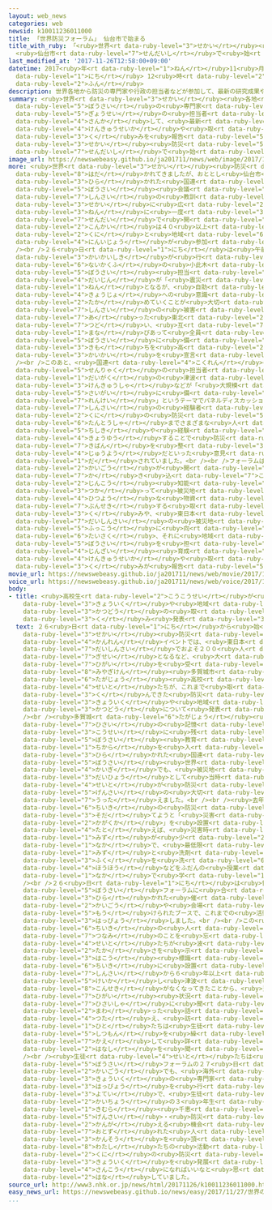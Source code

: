 ```yaml
---
layout: web_news
categories: web
newsid: k10011236011000
title: 「世界防災フォーラム」 仙台市で始まる
title_with_ruby: 「<ruby>世界<rt data-ruby-level="3">せかい</rt></ruby><ruby>防災<rt data-ruby-level="5">ぼうさい</rt></ruby>フォーラム」
  <ruby>仙台市<rt data-ruby-level="7">せんだいし</rt></ruby>で<ruby>始<rt data-ruby-level="3">はじ</rt></ruby>まる
last_modified_at: '2017-11-26T12:58:00+09:00'
datetime: 2017<ruby>年<rt data-ruby-level="1">ねん</rt></ruby>11<ruby>月<rt data-ruby-level="1">がつ</rt></ruby>26<ruby>日<rt
  data-ruby-level="1">にち</rt></ruby> 12<ruby>時<rt data-ruby-level="2">じ</rt></ruby>58<ruby>分<rt
  data-ruby-level="2">ふん</rt></ruby>
description: 世界各地から防災の専門家や行政の担当者などが参加して、最新の研究成果や取り組みを報告する「世界防災フォーラム」が仙台市で始まりました。
summary: <ruby>世界<rt data-ruby-level="3">せかい</rt></ruby><ruby>各地<rt data-ruby-level="4">かくち</rt></ruby>から<ruby>防災<rt
  data-ruby-level="5">ぼうさい</rt></ruby>の<ruby>専門家<rt data-ruby-level="6">せんもんか</rt></ruby>や<ruby>行政<rt
  data-ruby-level="5">ぎょうせい</rt></ruby>の<ruby>担当者<rt data-ruby-level="6">たんとうしゃ</rt></ruby>などが<ruby>参加<rt
  data-ruby-level="4">さんか</rt></ruby>して、<ruby>最新<rt data-ruby-level="4">さいしん</rt></ruby>の<ruby>研究成果<rt
  data-ruby-level="4">けんきゅうせいか</rt></ruby>や<ruby>取<rt data-ruby-level="3">と</rt></ruby>り<ruby>組<rt
  data-ruby-level="3">く</rt></ruby>みを<ruby>報告<rt data-ruby-level="5">ほうこく</rt></ruby>する「<ruby>世界<rt
  data-ruby-level="3">せかい</rt></ruby><ruby>防災<rt data-ruby-level="5">ぼうさい</rt></ruby>フォーラム」が<ruby>仙台市<rt
  data-ruby-level="7">せんだいし</rt></ruby>で<ruby>始<rt data-ruby-level="3">はじ</rt></ruby>まりました。
image_url: https://newswebeasy.github.io/ja201711/news/web/image/2017/11/26/K10011236011_1711261158_1711261158_01_02.jpg
more: <ruby>世界<rt data-ruby-level="3">せかい</rt></ruby><ruby>防災<rt data-ruby-level="5">ぼうさい</rt></ruby>フォーラムは、これまでスイスのダボスで<ruby>開<rt
  data-ruby-level="8">はだ</rt></ruby>かれてきましたが、おととし<ruby>仙台市<rt data-ruby-level="7">せんだいし</rt></ruby>で<ruby>開<rt
  data-ruby-level="3">ひら</rt></ruby>かれた<ruby>国連<rt data-ruby-level="4">こくれん</rt></ruby>の<ruby>防災<rt
  data-ruby-level="5">ぼうさい</rt></ruby><ruby>会議<rt data-ruby-level="4">かいぎ</rt></ruby>をきっかけに、<ruby>震災<rt
  data-ruby-level="7">しんさい</rt></ruby>の<ruby>教訓<rt data-ruby-level="4">きょうくん</rt></ruby>を<ruby>世界<rt
  data-ruby-level="3">せかい</rt></ruby>に<ruby>広<rt data-ruby-level="2">ひろ</rt></ruby>めようと２<ruby>年<rt
  data-ruby-level="3">ねん</rt></ruby>に<ruby>一度<rt data-ruby-level="3">いちど</rt></ruby><ruby>仙台<rt
  data-ruby-level="7">せんだい</rt></ruby>で<ruby>開<rt data-ruby-level="3">ひら</rt></ruby>くことになり、<ruby>今回<rt
  data-ruby-level="2">こんかい</rt></ruby>は４０<ruby>以上<rt data-ruby-level="4">いじょう</rt></ruby>の<ruby>国<rt
  data-ruby-level="2">くに</rt></ruby>と<ruby>地域<rt data-ruby-level="6">ちいき</rt></ruby>から９００<ruby>人以上<rt
  data-ruby-level="4">にんいじょう</rt></ruby>が<ruby>参加<rt data-ruby-level="4">さんか</rt></ruby>します。<br
  /><br />２６<ruby>日<rt data-ruby-level="1">にち</rt></ruby>は<ruby>午前中<rt data-ruby-level="2">ごぜんちゅう</rt></ruby>に<ruby>開会式<rt
  data-ruby-level="3">かいかいしき</rt></ruby>が<ruby>行<rt data-ruby-level="2">おこな</rt></ruby>われ、<ruby>内閣府<rt
  data-ruby-level="6">ないかくふ</rt></ruby>の<ruby>小此木<rt data-ruby-level="8">おこのぎ</rt></ruby><ruby>防災<rt
  data-ruby-level="5">ぼうさい</rt></ruby><ruby>担当<rt data-ruby-level="6">たんとう</rt></ruby><ruby>大臣<rt
  data-ruby-level="4">だいじん</rt></ruby>が「<ruby>震災<rt data-ruby-level="7">しんさい</rt></ruby>からまもなく７<ruby>年<rt
  data-ruby-level="1">ねん</rt></ruby>となるが、<ruby>自助<rt data-ruby-level="3">じじょ</rt></ruby>や<ruby>共助<rt
  data-ruby-level="4">きょうじょ</rt></ruby>への<ruby>意識<rt data-ruby-level="5">いしき</rt></ruby>をさらに<ruby>高<rt
  data-ruby-level="2">たか</rt></ruby>めていくことが<ruby>大切<rt data-ruby-level="2">たいせつ</rt></ruby>なテーマとなっている。<ruby>震災<rt
  data-ruby-level="7">しんさい</rt></ruby>の<ruby>被害<rt data-ruby-level="7">ひがい</rt></ruby>に<ruby>遭<rt
  data-ruby-level="7">あ</rt></ruby>った<ruby>東北<rt data-ruby-level="2">とうほく</rt></ruby>に<ruby>集<rt
  data-ruby-level="7">つど</rt></ruby>い、<ruby>互<rt data-ruby-level="7">たが</rt></ruby>いに<ruby>学<rt
  data-ruby-level="1">まな</rt></ruby>びあって<ruby>全員<rt data-ruby-level="3">ぜんいん</rt></ruby>で<ruby>防災<rt
  data-ruby-level="5">ぼうさい</rt></ruby>に<ruby>備<rt data-ruby-level="5">そな</rt></ruby>える<ruby>気持<rt
  data-ruby-level="3">きも</rt></ruby>ちを<ruby>高<rt data-ruby-level="2">たか</rt></ruby>めていきたい」と<ruby>開会<rt
  data-ruby-level="3">かいかい</rt></ruby>を<ruby>宣言<rt data-ruby-level="6">せんげん</rt></ruby>しました。<br
  /><br />このあと、<ruby>国連<rt data-ruby-level="4">こくれん</rt></ruby>の<ruby>防災<rt data-ruby-level="5">ぼうさい</rt></ruby><ruby>戦略<rt
  data-ruby-level="5">せんりゃく</rt></ruby>の<ruby>担当者<rt data-ruby-level="6">たんとうしゃ</rt></ruby>や<ruby>大学<rt
  data-ruby-level="1">だいがく</rt></ruby>の<ruby>津波<rt data-ruby-level="7">つなみ</rt></ruby><ruby>研究者<rt
  data-ruby-level="3">けんきゅうしゃ</rt></ruby>などが「<ruby>大規模<rt data-ruby-level="6">だいきぼ</rt></ruby><ruby>災害<rt
  data-ruby-level="5">さいがい</rt></ruby>に<ruby>備<rt data-ruby-level="5">そな</rt></ruby>える<ruby>連携<rt
  data-ruby-level="7">れんけい</rt></ruby>」というテーマでパネルディスカッションを<ruby>行<rt data-ruby-level="2">おこな</rt></ruby>い、<ruby>震災<rt
  data-ruby-level="7">しんさい</rt></ruby>の<ruby>経験者<rt data-ruby-level="5">けいけんしゃ</rt></ruby>から<ruby>国<rt
  data-ruby-level="2">くに</rt></ruby>の<ruby>防災<rt data-ruby-level="5">ぼうさい</rt></ruby><ruby>担当者<rt
  data-ruby-level="6">たんとうしゃ</rt></ruby>までさまざまな<ruby>人<rt data-ruby-level="1">ひと</rt></ruby>たちが、<ruby>知識<rt
  data-ruby-level="5">ちしき</rt></ruby>や<ruby>経験<rt data-ruby-level="5">けいけん</rt></ruby>を<ruby>共有<rt
  data-ruby-level="4">きょうゆう</rt></ruby>することで<ruby>防災<rt data-ruby-level="5">ぼうさい</rt></ruby>の<ruby>基盤<rt
  data-ruby-level="7">きばん</rt></ruby>を<ruby>整<rt data-ruby-level="3">ととの</rt></ruby>えていくことが<ruby>重要<rt
  data-ruby-level="4">じゅうよう</rt></ruby>だといった<ruby>意見<rt data-ruby-level="3">いけん</rt></ruby>が<ruby>出<rt
  data-ruby-level="1">だ</rt></ruby>されていました。<br /><br />フォーラムは２８<ruby>日<rt data-ruby-level="1">にち</rt></ruby>までにおよそ５０の<ruby>会合<rt
  data-ruby-level="2">かいごう</rt></ruby>が<ruby>開<rt data-ruby-level="3">ひら</rt></ruby>かれ、インターネットの<ruby>書<rt
  data-ruby-level="7">か</rt></ruby>き<ruby>込<rt data-ruby-level="7">こ</rt></ruby>みをもとにＡＩ＝<ruby>人工<rt
  data-ruby-level="2">じんこう</rt></ruby><ruby>知能<rt data-ruby-level="5">ちのう</rt></ruby>を<ruby>使<rt
  data-ruby-level="3">つか</rt></ruby>って<ruby>被災地<rt data-ruby-level="7">ひさいち</rt></ruby>に<ruby>必要<rt
  data-ruby-level="4">ひつよう</rt></ruby>な<ruby>物資<rt data-ruby-level="5">ぶっし</rt></ruby>を<ruby>分析<rt
  data-ruby-level="7">ぶんせき</rt></ruby>する<ruby>取<rt data-ruby-level="3">と</rt></ruby>り<ruby>組<rt
  data-ruby-level="3">く</rt></ruby>みや、<ruby>東日本<rt data-ruby-level="2">ひがしにほん</rt></ruby><ruby>大震災<rt
  data-ruby-level="7">だいしんさい</rt></ruby>の<ruby>被災地<rt data-ruby-level="7">ひさいち</rt></ruby>の<ruby>復興<rt
  data-ruby-level="5">ふっこう</rt></ruby>に<ruby>向<rt data-ruby-level="3">む</rt></ruby>けた<ruby>対策<rt
  data-ruby-level="6">たいさく</rt></ruby>、それに<ruby>地域<rt data-ruby-level="6">ちいき</rt></ruby>の<ruby>防災<rt
  data-ruby-level="5">ぼうさい</rt></ruby>を<ruby>担<rt data-ruby-level="7">にな</rt></ruby>う<ruby>人材<rt
  data-ruby-level="4">じんざい</rt></ruby><ruby>育成<rt data-ruby-level="4">いくせい</rt></ruby>などについて、<ruby>研究成果<rt
  data-ruby-level="4">けんきゅうせいか</rt></ruby>や<ruby>取<rt data-ruby-level="3">と</rt></ruby>り<ruby>組<rt
  data-ruby-level="3">く</rt></ruby>みが<ruby>報告<rt data-ruby-level="5">ほうこく</rt></ruby>されます。
movie_url: https://newswebeasy.github.io/ja201711/news/web/movie/2017/11/26/k10011236011_201711261915_201711261939.mp4
voice_url: https://newswebeasy.github.io/ja201711/news/web/voice/2017/11/26/k10011236011_201711261915_201711261939.mp3
body:
- title: <ruby>高校生<rt data-ruby-level="2">こうこうせい</rt></ruby>が<ruby>防災<rt data-ruby-level="5">ぼうさい</rt></ruby><ruby>教育<rt
    data-ruby-level="3">きょういく</rt></ruby>や<ruby>地域<rt data-ruby-level="6">ちいき</rt></ruby><ruby>活動<rt
    data-ruby-level="3">かつどう</rt></ruby>の<ruby>取<rt data-ruby-level="3">と</rt></ruby>り<ruby>組<rt
    data-ruby-level="3">く</rt></ruby>み<ruby>発表<rt data-ruby-level="3">はっぴょう</rt></ruby>
  text: ２６<ruby>日<rt data-ruby-level="1">にち</rt></ruby>から<ruby>始<rt data-ruby-level="3">はじ</rt></ruby>まった<ruby>世界<rt
    data-ruby-level="3">せかい</rt></ruby><ruby>防災<rt data-ruby-level="5">ぼうさい</rt></ruby>フォーラムの<ruby>関連<rt
    data-ruby-level="4">かんれん</rt></ruby>イベントでは、<ruby>東日本<rt data-ruby-level="2">ひがしにほん</rt></ruby><ruby>大震災<rt
    data-ruby-level="7">だいしんさい</rt></ruby>でおよそ２００<ruby>人<rt data-ruby-level="1">にん</rt></ruby>が<ruby>犠牲<rt
    data-ruby-level="7">ぎせい</rt></ruby>となるなど、<ruby>大<rt data-ruby-level="1">おお</rt></ruby>きな<ruby>被害<rt
    data-ruby-level="7">ひがい</rt></ruby>を<ruby>受<rt data-ruby-level="3">う</rt></ruby>けた<ruby>宮城県<rt
    data-ruby-level="8">みやぎけん</rt></ruby><ruby>多賀城市<rt data-ruby-level="6">たがじょうし</rt></ruby>にある<ruby>多賀城<rt
    data-ruby-level="6">たがじょう</rt></ruby><ruby>高校<rt data-ruby-level="2">こうこう</rt></ruby>の<ruby>生徒<rt
    data-ruby-level="4">せいと</rt></ruby>たちが、これまで<ruby>取<rt data-ruby-level="3">と</rt></ruby>り<ruby>組<rt
    data-ruby-level="3">く</rt></ruby>んできた<ruby>防災<rt data-ruby-level="5">ぼうさい</rt></ruby><ruby>教育<rt
    data-ruby-level="3">きょういく</rt></ruby>や<ruby>地域<rt data-ruby-level="6">ちいき</rt></ruby>での<ruby>活動<rt
    data-ruby-level="3">かつどう</rt></ruby>について<ruby>発表<rt data-ruby-level="3">はっぴょう</rt></ruby>しました。<br
    /><br /><ruby>多賀城<rt data-ruby-level="6">たがじょう</rt></ruby><ruby>高校<rt data-ruby-level="2">こうこう</rt></ruby>では、<ruby>被災<rt
    data-ruby-level="7">ひさい</rt></ruby>の<ruby>記憶<rt data-ruby-level="7">きおく</rt></ruby>を<ruby>後世<rt
    data-ruby-level="3">こうせい</rt></ruby>に<ruby>残<rt data-ruby-level="4">のこ</rt></ruby>していこうと<ruby>防災<rt
    data-ruby-level="5">ぼうさい</rt></ruby><ruby>教育<rt data-ruby-level="3">きょういく</rt></ruby>に<ruby>力<rt
    data-ruby-level="1">ちから</rt></ruby>を<ruby>入<rt data-ruby-level="1">い</rt></ruby>れていて、おととし<ruby>開<rt
    data-ruby-level="3">ひら</rt></ruby>かれた<ruby>国連<rt data-ruby-level="4">こくれん</rt></ruby><ruby>防災<rt
    data-ruby-level="5">ぼうさい</rt></ruby><ruby>世界<rt data-ruby-level="3">せかい</rt></ruby><ruby>会議<rt
    data-ruby-level="4">かいぎ</rt></ruby>でも、<ruby>被災地<rt data-ruby-level="7">ひさいち</rt></ruby>の<ruby>代表<rt
    data-ruby-level="3">だいひょう</rt></ruby>として<ruby>当時<rt data-ruby-level="2">とうじ</rt></ruby>の<ruby>生徒<rt
    data-ruby-level="4">せいと</rt></ruby>が<ruby>防災<rt data-ruby-level="5">ぼうさい</rt></ruby>や<ruby>減災<rt
    data-ruby-level="5">げんさい</rt></ruby>の<ruby>大切<rt data-ruby-level="2">たいせつ</rt></ruby>さを<ruby>訴<rt
    data-ruby-level="7">うった</rt></ruby>えました。<br /><br /><ruby>去年<rt data-ruby-level="3">きょねん</rt></ruby>は<ruby>地域<rt
    data-ruby-level="6">ちいき</rt></ruby>の<ruby>防災<rt data-ruby-level="5">ぼうさい</rt></ruby>リーダーを<ruby>育<rt
    data-ruby-level="3">そだ</rt></ruby>てようと「<ruby>災害<rt data-ruby-level="5">さいがい</rt></ruby><ruby>科学科<rt
    data-ruby-level="2">かがくか</rt></ruby>」を<ruby>設置<rt data-ruby-level="5">せっち</rt></ruby>し、<ruby>例<rt
    data-ruby-level="4">たと</rt></ruby>えば、<ruby>災害時<rt data-ruby-level="5">さいがいじ</rt></ruby>に<ruby>水<rt
    data-ruby-level="1">みず</rt></ruby>が<ruby>少<rt data-ruby-level="2">すく</rt></ruby>ない<ruby>中<rt
    data-ruby-level="1">なか</rt></ruby>で、<ruby>最低限<rt data-ruby-level="5">さいていげん</rt></ruby>の<ruby>水<rt
    data-ruby-level="1">みず</rt></ruby>と<ruby>洗剤<rt data-ruby-level="7">せんざい</rt></ruby>で<ruby>服<rt
    data-ruby-level="3">ふく</rt></ruby>を<ruby>洗<rt data-ruby-level="6">あら</rt></ruby>う<ruby>方法<rt
    data-ruby-level="4">ほうほう</rt></ruby>などをふだんの<ruby>授業<rt data-ruby-level="5">じゅぎょう</rt></ruby>の<ruby>中<rt
    data-ruby-level="1">なか</rt></ruby>で<ruby>学<rt data-ruby-level="1">まな</rt></ruby>んでいます。<br
    /><br />２６<ruby>日<rt data-ruby-level="1">にち</rt></ruby>は<ruby>世界<rt data-ruby-level="3">せかい</rt></ruby><ruby>防災<rt
    data-ruby-level="5">ぼうさい</rt></ruby>フォーラムに<ruby>合<rt data-ruby-level="2">あ</rt></ruby>わせて<ruby>開<rt
    data-ruby-level="3">ひら</rt></ruby>かれた<ruby>催<rt data-ruby-level="7">もよお</rt></ruby>し、「ぼうさいこくたい」の<ruby>会合<rt
    data-ruby-level="2">かいごう</rt></ruby>や<ruby>会場<rt data-ruby-level="2">かいじょう</rt></ruby>に<ruby>設<rt
    data-ruby-level="5">もう</rt></ruby>けられたブースで、これまでの<ruby>活動<rt data-ruby-level="3">かつどう</rt></ruby>について<ruby>発表<rt
    data-ruby-level="3">はっぴょう</rt></ruby>しました。<br /><br />この<ruby>中<rt data-ruby-level="1">なか</rt></ruby>では、<ruby>地域<rt
    data-ruby-level="6">ちいき</rt></ruby>の<ruby>人<rt data-ruby-level="1">ひと</rt></ruby>たちが<ruby>津波<rt
    data-ruby-level="7">つなみ</rt></ruby>のことを<ruby>忘<rt data-ruby-level="6">わす</rt></ruby>れないよう、<ruby>生徒<rt
    data-ruby-level="4">せいと</rt></ruby>たちが<ruby>波<rt data-ruby-level="3">なみ</rt></ruby>の<ruby>高<rt
    data-ruby-level="2">たか</rt></ruby>さを<ruby>示<rt data-ruby-level="5">しめ</rt></ruby>す「<ruby>波高<rt
    data-ruby-level="3">はこう</rt></ruby><ruby>標識<rt data-ruby-level="5">ひょうしき</rt></ruby>」を<ruby>地域<rt
    data-ruby-level="6">ちいき</rt></ruby>に<ruby>設置<rt data-ruby-level="5">せっち</rt></ruby>してきたことや、<ruby>震災<rt
    data-ruby-level="7">しんさい</rt></ruby>から６<ruby>年以上<rt data-ruby-level="4">ねんいじょう</rt></ruby>が<ruby>経過<rt
    data-ruby-level="5">けいか</rt></ruby>し<ruby>津波<rt data-ruby-level="7">つなみ</rt></ruby>の<ruby>痕跡<rt
    data-ruby-level="8">こんせき</rt></ruby>がなくなってきたことから、<ruby>当時<rt data-ruby-level="2">とうじ</rt></ruby>の<ruby>被害<rt
    data-ruby-level="7">ひがい</rt></ruby><ruby>状況<rt data-ruby-level="7">じょうきょう</rt></ruby>を<ruby>被災者<rt
    data-ruby-level="7">ひさいしゃ</rt></ruby>に<ruby>聞<rt data-ruby-level="2">き</rt></ruby>いて<ruby>回<rt
    data-ruby-level="2">まわ</rt></ruby>った<ruby>話<rt data-ruby-level="2">はなし</rt></ruby>を<ruby>伝<rt
    data-ruby-level="4">つた</rt></ruby>え、<ruby>訪<rt data-ruby-level="7">おとず</rt></ruby>れた<ruby>人<rt
    data-ruby-level="1">ひと</rt></ruby>たちは<ruby>生徒<rt data-ruby-level="4">せいと</rt></ruby>たちに<ruby>質問<rt
    data-ruby-level="5">しつもん</rt></ruby>を<ruby>繰<rt data-ruby-level="7">く</rt></ruby>り<ruby>返<rt
    data-ruby-level="7">かえ</rt></ruby>して<ruby>詳<rt data-ruby-level="7">くわ</rt></ruby>しい<ruby>話<rt
    data-ruby-level="2">はなし</rt></ruby>を<ruby>聞<rt data-ruby-level="2">き</rt></ruby>いていました。<br
    /><br /><ruby>生徒<rt data-ruby-level="4">せいと</rt></ruby>たちは<ruby>世界<rt data-ruby-level="3">せかい</rt></ruby><ruby>防災<rt
    data-ruby-level="5">ぼうさい</rt></ruby>フォーラムの２７<ruby>日<rt data-ruby-level="1">にち</rt></ruby>の<ruby>会合<rt
    data-ruby-level="2">かいごう</rt></ruby>でも、<ruby>海外<rt data-ruby-level="2">かいがい</rt></ruby>の<ruby>教育<rt
    data-ruby-level="3">きょういく</rt></ruby>の<ruby>専門家<rt data-ruby-level="6">せんもんか</rt></ruby>などにこうした<ruby>発表<rt
    data-ruby-level="3">はっぴょう</rt></ruby>を<ruby>行<rt data-ruby-level="2">おこな</rt></ruby>う<ruby>予定<rt
    data-ruby-level="3">よてい</rt></ruby>で、<ruby>生徒<rt data-ruby-level="4">せいと</rt></ruby><ruby>会長<rt
    data-ruby-level="2">かいちょう</rt></ruby>の３<ruby>年生<rt data-ruby-level="1">ねんせい</rt></ruby>の<ruby>木村<rt
    data-ruby-level="1">きむら</rt></ruby><ruby>千恵<rt data-ruby-level="7">ちえ</rt></ruby>さんは「<ruby>減災<rt
    data-ruby-level="5">げんさい</rt></ruby>・<ruby>防災<rt data-ruby-level="5">ぼうさい</rt></ruby>について<ruby>考<rt
    data-ruby-level="2">かんが</rt></ruby>える<ruby>機会<rt data-ruby-level="4">きかい</rt></ruby>になったと<ruby>訪<rt
    data-ruby-level="7">おとず</rt></ruby>れた<ruby>人<rt data-ruby-level="1">ひと</rt></ruby>たちから<ruby>感想<rt
    data-ruby-level="3">かんそう</rt></ruby>を<ruby>頂<rt data-ruby-level="6">いただ</rt></ruby>きました。<ruby>私<rt
    data-ruby-level="8">わたし</rt></ruby>たちの<ruby>活動<rt data-ruby-level="3">かつどう</rt></ruby>がそれぞれの<ruby>国<rt
    data-ruby-level="2">くに</rt></ruby>の<ruby>防災<rt data-ruby-level="5">ぼうさい</rt></ruby><ruby>教育<rt
    data-ruby-level="3">きょういく</rt></ruby>を<ruby>発展<rt data-ruby-level="6">はってん</rt></ruby>させる<ruby>参考<rt
    data-ruby-level="4">さんこう</rt></ruby>になればいいなと<ruby>思<rt data-ruby-level="2">おも</rt></ruby>います」と<ruby>話<rt
    data-ruby-level="2">はな</rt></ruby>していました。
source_url: http://www3.nhk.or.jp/news/html/20171126/k10011236011000.html
easy_news_url: https://newswebeasy.github.io/news/easy/2017/11/27/世界の人が集まって災害について考える会議が始まる
...
```

